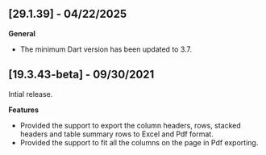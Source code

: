 ## [29.1.39] - 04/22/2025

**General**

* The minimum Dart version has been updated to 3.7.

## [19.3.43-beta] - 09/30/2021

Intial release.

**Features**

* Provided the support to export the column headers, rows, stacked headers and table summary rows to Excel and Pdf format.
* Provided the support to fit all the columns on the page in Pdf exporting.